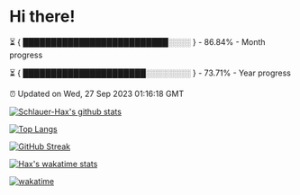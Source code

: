 # Hi there!

⏳ { ██████████████████████████░░░░ } - 86.84% - Month progress

⏳ { ██████████████████████░░░░░░░░ } - 73.71% - Year progress

⏰ Updated on Wed, 27 Sep 2023 01:16:18 GMT


[![Schlauer-Hax's github stats](https://github-readme-stats.vercel.app/api?username=Schlauer-Hax&show_icons=true&theme=dark&count_private=true)](https://github.com/Schlauer-Hax)


[![Top Langs](https://github-readme-stats.vercel.app/api/top-langs/?username=Schlauer-Hax&layout=compact&theme=dark)](https://github.com/Schlauer-Hax?tab=repositories)

[![GitHub Streak](https://streak-stats.demolab.com?user=Schlauer-Hax&theme=dark)](https://git.io/streak-stats)

[![Hax's wakatime stats](https://github-readme-stats.vercel.app/api/wakatime?username=Hax&range=last_7_days&langs_count=5&theme=dark)](https://wakatime.com/@Hax)

[![wakatime](https://wakatime.com/badge/user/411707cc-e652-41a0-81f7-5b5255d892a6.svg)](https://wakatime.com/@411707cc-e652-41a0-81f7-5b5255d892a6)

